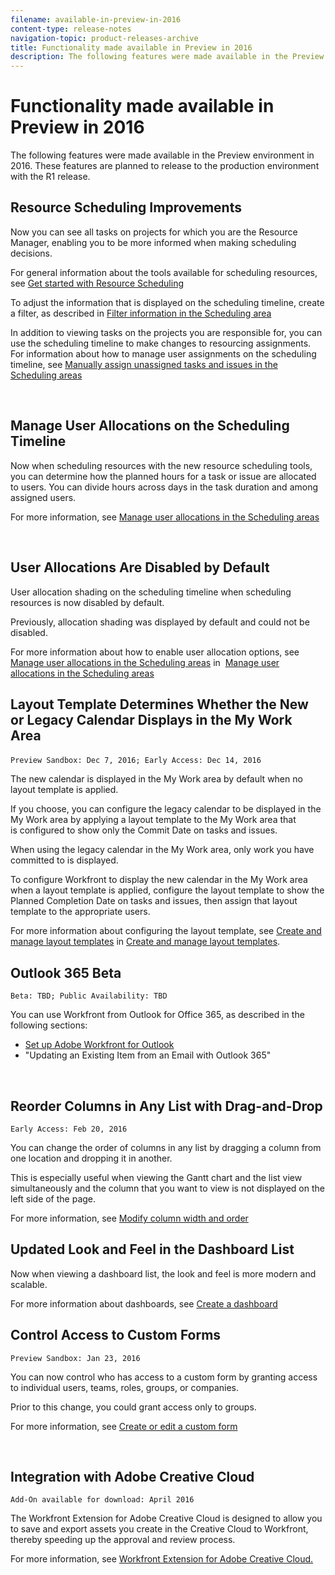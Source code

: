```yaml
---
filename: available-in-preview-in-2016
content-type: release-notes
navigation-topic: product-releases-archive
title: Functionality made available in Preview in 2016
description: The following features were made available in the Preview environment in 2016. These features are planned to release to the production environment with the R1 release.
---
```


# Functionality made available in Preview in 2016

The following features were made available in the Preview environment in 2016. These features are planned to release to the production environment with the R1 release.

## Resource Scheduling Improvements

Now you can see all tasks on projects for which you are the Resource Manager, enabling&nbsp;you to be more informed when making scheduling decisions.&nbsp;

For general information about the tools available for scheduling resources, see [Get started with Resource Scheduling](../../../../resource-mgmt/resource-scheduling/get-started-resource-scheduling.md)

To adjust the information that is displayed on the scheduling timeline, create a filter, as described in [Filter information in the Scheduling area](../../../../resource-mgmt/resource-scheduling/filter-scheduling-area.md)

In addition to viewing tasks on the projects you are responsible for, you can use the scheduling timeline to make changes to resourcing assignments. For information about how to manage user assignments on the scheduling timeline, see [Manually assign unassigned tasks and issues in the Scheduling areas](../../../../resource-mgmt/resource-scheduling/manually-assign-items-scheduling-areas.md)

<!--WRITER
<iframe class="mt-media" src="assets/194383424?title=0&byline=0&portrait=0" width="640px" height="360px" frameborder="0" allowfullscreen></iframe>
-->&nbsp;

## Manage User Allocations on the Scheduling Timeline

Now when scheduling resources with the new resource scheduling tools, you can determine how the&nbsp;planned hours for a task or issue are allocated to users. You can divide hours across days in the task duration and among assigned users.

For more information, see [Manage user allocations in the Scheduling areas](../../../../resource-mgmt/resource-scheduling/manage-allocations-scheduling-areas.md)

<!--WRITER
<iframe class="mt-media" src="assets/187845071?title=0&byline=0&portrait=0" width="640px" height="360px" frameborder="0" allowfullscreen></iframe>
-->&nbsp;

## User Allocations Are Disabled by Default

User allocation shading&nbsp;on the scheduling timeline when scheduling resources is&nbsp;now disabled by default.

Previously, allocation shading was displayed by default and could not be disabled.

For more information about how to enable user allocation options, see [Manage user allocations in the Scheduling areas](../../../../resource-mgmt/resource-scheduling/manage-allocations-scheduling-areas.md) in&nbsp; [Manage user allocations in the Scheduling areas](../../../../resource-mgmt/resource-scheduling/manage-allocations-scheduling-areas.md)

## Layout Template Determines Whether the New or&nbsp;Legacy Calendar Displays in the My Work Area

```Preview Sandbox: Dec 7, 2016; Early Access: Dec 14, 2016```&nbsp;

The new calendar is displayed in the My Work area by default when no layout template is applied.

If you choose, you can configure the legacy calendar to be&nbsp;displayed in the My Work area by applying a layout template to the My Work area that is&nbsp;configured to show only the Commit Date on tasks and issues.

When using the legacy calendar in the My Work area, only work you have committed to is displayed.

To configure Workfront to display the new&nbsp;calendar in the My Work area when a layout template is applied, configure the layout template to show the Planned Completion&nbsp;Date on&nbsp;tasks and issues, then assign that layout template to the appropriate users.

For more information about configuring the layout template, see [Create and manage layout templates](../../../../administration-and-setup/customize-workfront/use-layout-templates/create-and-manage-layout-templates.md#customizing-my-work) in [Create and manage layout templates](../../../../administration-and-setup/customize-workfront/use-layout-templates/create-and-manage-layout-templates.md).

## Outlook 365 Beta

```Beta: TBD; Public Availability: TBD```

You can use Workfront from Outlook for Office 365, as described in the following sections:

* [Set up Adobe Workfront for Outlook](../../../../workfront-integrations-and-apps/using-workfront-with-outlook/set-up-workfront-for-outlook.md) 
* "Updating an Existing Item from an Email with Outlook 365"

<!--WRITER
<iframe class="mt-media" src="assets/194705031?title=0&byline=0&portrait=0" width="640px" height="360px" frameborder="0" allowfullscreen></iframe>
-->&nbsp;

## Reorder Columns in Any List with Drag-and-Drop

```Early Access: Feb 20, 2016```

You can change the order of columns in any list by dragging a column from one location and dropping it in another.

This is especially useful when viewing&nbsp;the Gantt chart and the list view simultaneously and the column that you want to view is not displayed on the left side of the page.&nbsp;

For more information, see [Modify column width and order](../../../../reports-and-dashboards/reports/reporting-elements/modify-column-width-order.md)

## Updated Look and Feel in the Dashboard List

Now when viewing a dashboard list, the look and feel is more modern and scalable.

For more information about dashboards, see [Create a dashboard](../../../../reports-and-dashboards/dashboards/creating-and-managing-dashboards/create-dashboard.md)

## Control Access to Custom Forms

```Preview Sandbox: Jan 23, 2016```

You can now control who has access to a custom form by granting access to individual users, teams, roles, groups, or companies.&nbsp;

Prior to this change,&nbsp;you could grant access only to groups.

For more information, see [Create or edit a custom form](../../../../administration-and-setup/customize-workfront/create-manage-custom-forms/create-or-edit-a-custom-form.md)

<!--WRITER
<iframe class="mt-media" src="assets/152626892?title=0&byline=0&portrait=0" width="640px" height="360px" frameborder="0" allowfullscreen></iframe>
-->&nbsp;&nbsp;

## Integration with Adobe Creative Cloud

```Add-On available for download: April 2016```

The Workfront Extension for&nbsp;Adobe Creative Cloud is designed to allow you to save and&nbsp;export assets you create&nbsp;in the Creative Cloud to Workfront, thereby&nbsp;speeding up the approval and review process.

For more information, see [Workfront Extension for Adobe Creative Cloud.](../../../../documents/workfront-for-adobe-creative-cloud/workfront-for-adobe-creative-loud.md)&nbsp;
